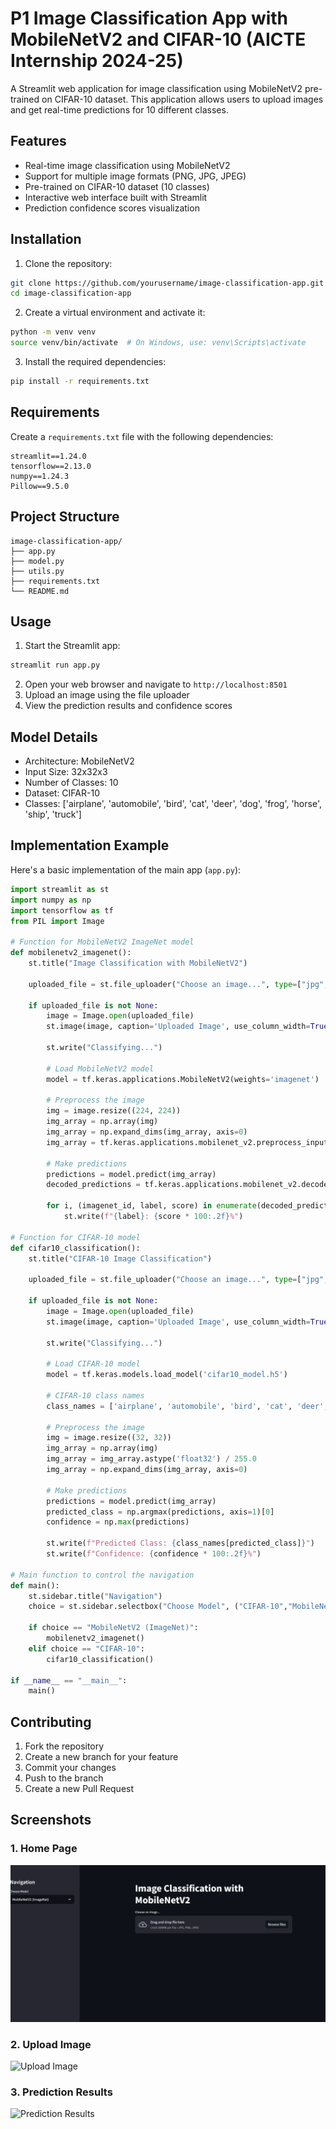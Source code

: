 # P1 Image Classification App with MobileNetV2 and CIFAR-10 (AICTE Internship 2024-25)

A Streamlit web application for image classification using MobileNetV2 pre-trained on CIFAR-10 dataset. This application allows users to upload images and get real-time predictions for 10 different classes.

## Features

- Real-time image classification using MobileNetV2
- Support for multiple image formats (PNG, JPG, JPEG)
- Pre-trained on CIFAR-10 dataset (10 classes)
- Interactive web interface built with Streamlit
- Prediction confidence scores visualization

## Installation

1. Clone the repository:
```bash
git clone https://github.com/yourusername/image-classification-app.git
cd image-classification-app
```

2. Create a virtual environment and activate it:
```bash
python -m venv venv
source venv/bin/activate  # On Windows, use: venv\Scripts\activate
```

3. Install the required dependencies:
```bash
pip install -r requirements.txt
```

## Requirements

Create a `requirements.txt` file with the following dependencies:
```
streamlit==1.24.0
tensorflow==2.13.0
numpy==1.24.3
Pillow==9.5.0
```

## Project Structure

```
image-classification-app/
├── app.py
├── model.py
├── utils.py
├── requirements.txt
└── README.md
```

## Usage

1. Start the Streamlit app:
```bash
streamlit run app.py
```

2. Open your web browser and navigate to `http://localhost:8501`
3. Upload an image using the file uploader
4. View the prediction results and confidence scores

## Model Details

- Architecture: MobileNetV2
- Input Size: 32x32x3
- Number of Classes: 10
- Dataset: CIFAR-10
- Classes: ['airplane', 'automobile', 'bird', 'cat', 'deer', 'dog', 'frog', 'horse', 'ship', 'truck']

## Implementation Example

Here's a basic implementation of the main app (`app.py`):

```python
import streamlit as st
import numpy as np
import tensorflow as tf
from PIL import Image

# Function for MobileNetV2 ImageNet model
def mobilenetv2_imagenet():
    st.title("Image Classification with MobileNetV2")
    
    uploaded_file = st.file_uploader("Choose an image...", type=["jpg", "png"])
    
    if uploaded_file is not None:
        image = Image.open(uploaded_file)
        st.image(image, caption='Uploaded Image', use_column_width=True)
        
        st.write("Classifying...")
        
        # Load MobileNetV2 model
        model = tf.keras.applications.MobileNetV2(weights='imagenet')
        
        # Preprocess the image
        img = image.resize((224, 224))
        img_array = np.array(img)
        img_array = np.expand_dims(img_array, axis=0)
        img_array = tf.keras.applications.mobilenet_v2.preprocess_input(img_array)
        
        # Make predictions
        predictions = model.predict(img_array)
        decoded_predictions = tf.keras.applications.mobilenet_v2.decode_predictions(predictions, top=1)[0]
        
        for i, (imagenet_id, label, score) in enumerate(decoded_predictions):
            st.write(f"{label}: {score * 100:.2f}%")

# Function for CIFAR-10 model
def cifar10_classification():
    st.title("CIFAR-10 Image Classification")
    
    uploaded_file = st.file_uploader("Choose an image...", type=["jpg", "png"])
    
    if uploaded_file is not None:
        image = Image.open(uploaded_file)
        st.image(image, caption='Uploaded Image', use_column_width=True)
        
        st.write("Classifying...")
        
        # Load CIFAR-10 model
        model = tf.keras.models.load_model('cifar10_model.h5')
        
        # CIFAR-10 class names
        class_names = ['airplane', 'automobile', 'bird', 'cat', 'deer', 'dog', 'frog', 'horse', 'ship', 'truck']
        
        # Preprocess the image
        img = image.resize((32, 32))
        img_array = np.array(img)
        img_array = img_array.astype('float32') / 255.0
        img_array = np.expand_dims(img_array, axis=0)
        
        # Make predictions
        predictions = model.predict(img_array)
        predicted_class = np.argmax(predictions, axis=1)[0]
        confidence = np.max(predictions)
        
        st.write(f"Predicted Class: {class_names[predicted_class]}")
        st.write(f"Confidence: {confidence * 100:.2f}%")

# Main function to control the navigation
def main():
    st.sidebar.title("Navigation")
    choice = st.sidebar.selectbox("Choose Model", ("CIFAR-10","MobileNetV2 (ImageNet)"))
    
    if choice == "MobileNetV2 (ImageNet)":
        mobilenetv2_imagenet()
    elif choice == "CIFAR-10":
        cifar10_classification()

if __name__ == "__main__":
    main()
```

## Contributing

1. Fork the repository
2. Create a new branch for your feature
3. Commit your changes
4. Push to the branch
5. Create a new Pull Request

## Screenshots

### 1. Home Page
![Home Page](https://github.com/NidaSyeda/P1-Image-Classification/blob/main/Home_page_screenshot.png?raw=true)

### 2. Upload Image
![Upload Image](images/upload_image.png)

### 3. Prediction Results
![Prediction Results](images/prediction_results.png)


